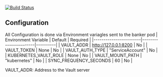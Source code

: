 [![Build Status](https://drone-test.dsrd.libraries.psu.edu/api/badges/whereismyjetpack/banker/status.svg)](https://drone-test.dsrd.libraries.psu.edu/whereismyjetpack/banker)


## Configuration 

All Configuration is done via Environment variagles sent to the banker pod 
| Environment Variable   | Default               | Required |
|------------------------|-----------------------|----------|
| VAULT_ADDR             | http://127.0.0.1:8200 | No       |
| VAULT_TOKEN            | None                  | No       |
| VAULT_AUTH_TYPE        | "ServiceAccount"      | No       |
| KUBERNETES_VAULT_ROLE  | None                  | No       |
| VAULT_MOUNT_PATH       | "kubernetes"          | No       |
| SYNC_FREQUENCY_SECONDS | 60                    | No       |

VAULT_ADDR: Address to the Vault server